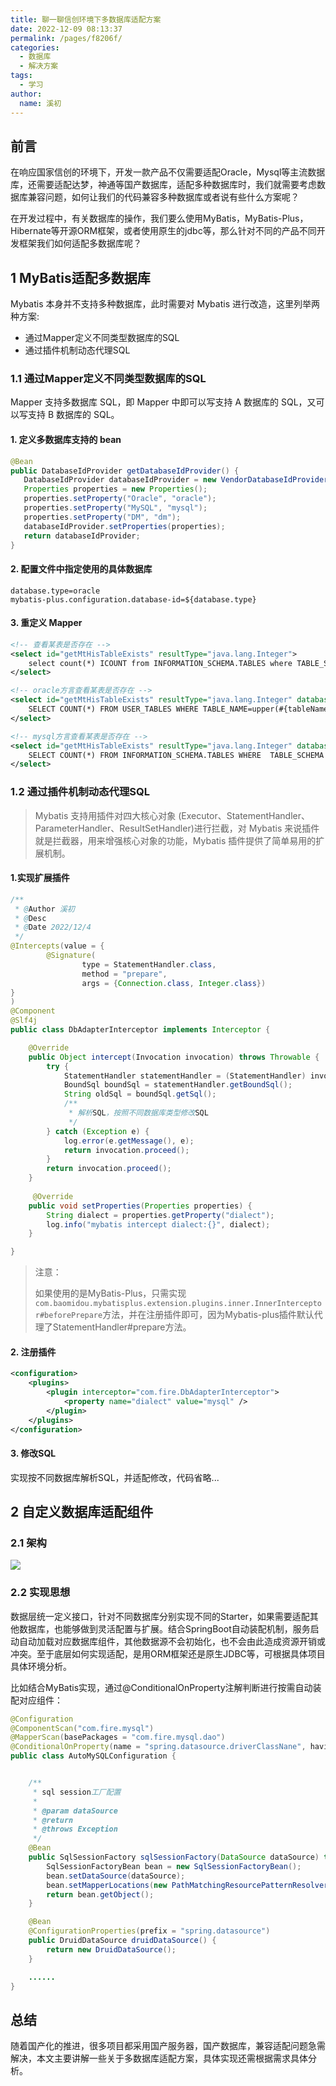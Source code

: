 ```yaml
---
title: 聊一聊信创环境下多数据库适配方案
date: 2022-12-09 08:13:37
permalink: /pages/f8206f/
categories:
  - 数据库
  - 解决方案
tags:
  - 学习
author: 
  name: 溪初
---
```

## 前言

在响应国家信创的环境下，开发一款产品不仅需要适配Oracle，Mysql等主流数据库，还需要适配达梦，神通等国产数据库，适配多种数据库时，我们就需要考虑数据库兼容问题，如何让我们的代码兼容多种数据库或者说有些什么方案呢？

在开发过程中，有关数据库的操作，我们要么使用MyBatis，MyBatis-Plus，Hibernate等开源ORM框架，或者使用原生的jdbc等，那么针对不同的产品不同开发框架我们如何适配多数据库呢？



## 1 MyBatis适配多数据库

Mybatis 本身并不支持多种数据库，此时需要对 Mybatis 进行改造，这里列举两种方案:

- 通过Mapper定义不同类型数据库的SQL
- 通过插件机制动态代理SQL

### 1.1 通过Mapper定义不同类型数据库的SQL

Mapper 支持多数据库 SQL，即 Mapper 中即可以写支持 A 数据库的 SQL，又可以写支持 B 数据库的 SQL。

#### 1. 定义多数据库支持的 bean

```java
@Bean
public DatabaseIdProvider getDatabaseIdProvider() {
   DatabaseIdProvider databaseIdProvider = new VendorDatabaseIdProvider();
   Properties properties = new Properties();
   properties.setProperty("Oracle", "oracle");
   properties.setProperty("MySQL", "mysql");
   properties.setProperty("DM", "dm");
   databaseIdProvider.setProperties(properties);
   return databaseIdProvider;
}
```



#### 2. 配置文件中指定使用的具体数据库

```properties
database.type=oracle
mybatis-plus.configuration.database-id=${database.type}
```



#### 3. 重定义 Mapper

```xml
<!-- 查看某表是否存在 -->
<select id="getMtHisTableExists" resultType="java.lang.Integer">
	select count(*) ICOUNT from INFORMATION_SCHEMA.TABLES where TABLE_SCHEMA=#{dbName} and TABLE_NAME=upper(#{tableName})
</select>

<!-- oracle方言查看某表是否存在 -->
<select id="getMtHisTableExists" resultType="java.lang.Integer" databaseId="oracle">
	SELECT COUNT(*) FROM USER_TABLES WHERE TABLE_NAME=upper(#{tableName})
</select>

<!-- mysql方言查看某表是否存在 -->
<select id="getMtHisTableExists" resultType="java.lang.Integer" databaseId="mysql">
	SELECT COUNT(*) FROM INFORMATION_SCHEMA.TABLES WHERE  TABLE_SCHEMA = #{dbName} AND TABLE_NAME=upper(#{tableName})
</select>
```



### 1.2  通过插件机制动态代理SQL

>Mybatis 支持用插件对四大核心对象 (Executor、StatementHandler、ParameterHandler、ResultSetHandler)进行拦截，对 Mybatis 来说插件就是拦截器，用来增强核心对象的功能，Mybatis 插件提供了简单易用的扩展机制。



#### 1.实现扩展插件

```java
/**
 * @Author 溪初
 * @Desc
 * @Date 2022/12/4
 */
@Intercepts(value = {
        @Signature(
                type = StatementHandler.class,
                method = "prepare",
                args = {Connection.class, Integer.class})
}
)
@Component
@Slf4j
public class DbAdapterInterceptor implements Interceptor {

    @Override
    public Object intercept(Invocation invocation) throws Throwable {
        try {
            StatementHandler statementHandler = (StatementHandler) invocation.getTarget();
            BoundSql boundSql = statementHandler.getBoundSql();
            String oldSql = boundSql.getSql();
            /**
             * 解析SQL，按照不同数据库类型修改SQL
             */
        } catch (Exception e) {
            log.error(e.getMessage(), e);
            return invocation.proceed();
        }
        return invocation.proceed();
    }
    
     @Override
    public void setProperties(Properties properties) {
        String dialect = properties.getProperty("dialect");
        log.info("mybatis intercept dialect:{}", dialect);
    }

}
```

> 注意：
>
> 如果使用的是MyBatis-Plus，只需实现`com.baomidou.mybatisplus.extension.plugins.inner.InnerInterceptor#beforePrepare`方法，并在注册插件即可，因为Mybatis-plus插件默认代理了StatementHandler#prepare方法。

#### 2. 注册插件

```xml
<configuration>
    <plugins>
        <plugin interceptor="com.fire.DbAdapterInterceptor">
            <property name="dialect" value="mysql" />
        </plugin>
    </plugins>
</configuration>
```

#### 3. 修改SQL

实现按不同数据库解析SQL，并适配修改，代码省略...



## 2 自定义数据库适配组件

### 2.1 架构

![](https://fire-repository.oss-cn-beijing.aliyuncs.com/interview/221203/jaigou2.png)



### 2.2 实现思想

数据层统一定义接口，针对不同数据库分别实现不同的Starter，如果需要适配其他数据库，也能够做到灵活配置与扩展。结合SpringBoot自动装配机制，服务启动自动加载对应数据库组件，其他数据源不会初始化，也不会由此造成资源开销或冲突。至于底层如何实现适配，是用ORM框架还是原生JDBC等，可根据具体项目具体环境分析。



比如结合MyBatis实现，通过@ConditionalOnProperty注解判断进行按需自动装配对应组件：

```java
@Configuration
@ComponentScan("com.fire.mysql")
@MapperScan(basePackages = "com.fire.mysql.dao")
@ConditionalOnProperty(name = "spring.datasource.driverClassNane", havingValue = "com.mysql.cj.jdbc.Driver")
public class AutoMySQLConfiguration {


    /**
     * sql session工厂配置
     *
     * @param dataSource
     * @return
     * @throws Exception
     */
    @Bean
    public SqlSessionFactory sqlSessionFactory(DataSource dataSource) throws Exception {
        SqlSessionFactoryBean bean = new SqlSessionFactoryBean();
        bean.setDataSource(dataSource);
        bean.setMapperLocations(new PathMatchingResourcePatternResolver().getResources("classpath：com/fire/mysql/mapper/*Mapper.xml");
        return bean.getObject();
    }

    @Bean
    @ConfigurationProperties(prefix = "spring.datasource")
    public DruidDataSource druidDataSource() {
        return new DruidDataSource();
    }

	......
}


```


## 总结
随着国产化的推进，很多项目都采用国产服务器，国产数据库，兼容适配问题急需解决，本文主要讲解一些关于多数据库适配方案，具体实现还需根据需求具体分析。